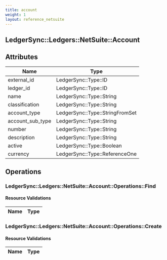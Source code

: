 ```yaml
---
title: account
weight: 1
layout: reference_netsuite
---
```


## LedgerSync::Ledgers::NetSuite::Account

## Attributes

| Name | Type |
| ---- | ---- |
| external_id | LedgerSync::Type::ID |
| ledger_id | LedgerSync::Type::ID |
| name | LedgerSync::Type::String |
| classification | LedgerSync::Type::String |
| account_type | LedgerSync::Type::StringFromSet |
| account_sub_type | LedgerSync::Type::String |
| number | LedgerSync::Type::String |
| description | LedgerSync::Type::String |
| active | LedgerSync::Type::Boolean |
| currency | LedgerSync::Type::ReferenceOne |


## Operations

### LedgerSync::Ledgers::NetSuite::Account::Operations::Find

#### Resource Validations

| Name | Type |
| ---- | ---- |
### LedgerSync::Ledgers::NetSuite::Account::Operations::Create

#### Resource Validations

| Name | Type |
| ---- | ---- |
